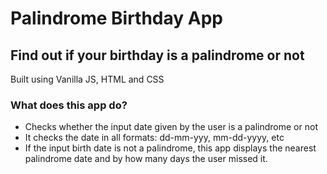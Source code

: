 # Palindrome Birthday App

## Find out if your birthday is a palindrome or not

Built using Vanilla JS, HTML and CSS

### What does this app do?
- Checks whether the input date given by the user is a palindrome or not
- It checks the date in all formats: dd-mm-yyy, mm-dd-yyyy, etc
- If the input birth date is not a palindrome, this app displays the nearest palindrome date and by how many days the user missed it.
